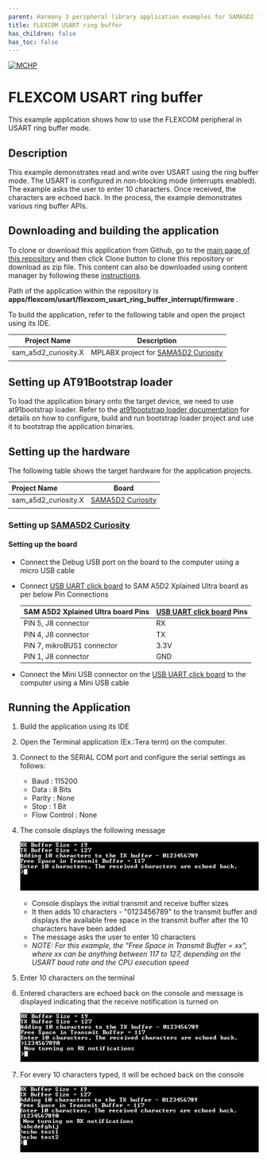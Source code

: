 ```yaml
---
parent: Harmony 3 peripheral library application examples for SAMA5D2 family
title: FLEXCOM USART ring buffer 
has_children: false
has_toc: false
---
```


[![MCHP](https://www.microchip.com/ResourcePackages/Microchip/assets/dist/images/logo.png)](https://www.microchip.com)

# FLEXCOM USART ring buffer

This example application shows how to use the FLEXCOM peripheral in USART ring buffer mode.

## Description

This example demonstrates read and write over USART using the ring buffer mode. The USART is configured in non-blocking mode (interrupts enabled). The example asks the user to enter 10 characters. Once received, the characters are echoed back. In the process, the example demonstrates various ring buffer APIs.

## Downloading and building the application

To clone or download this application from Github, go to the [main page of this repository](https://github.com/Microchip-MPLAB-Harmony/csp_apps_sam_a5d2) and then click Clone button to clone this repository or download as zip file.
This content can also be downloaded using content manager by following these [instructions](https://github.com/Microchip-MPLAB-Harmony/contentmanager/wiki).

Path of the application within the repository is **apps/flexcom/usart/flexcom_usart_ring_buffer_interrupt/firmware** .

To build the application, refer to the following table and open the project using its IDE.

| Project Name      | Description                                    |
| ----------------- | ---------------------------------------------- |
| sam_a5d2_curiosity.X | MPLABX project for [SAMA5D2 Curiosity]() |
|||

## Setting up AT91Bootstrap loader

To load the application binary onto the target device, we need to use at91bootstrap loader. Refer to the [at91bootstrap loader documentation](../../../docs/readme_bootstrap.md) for details on how to configure, build and run bootstrap loader project and use it to bootstrap the application binaries.

## Setting up the hardware

The following table shows the target hardware for the application projects.

| Project Name| Board|
|:---------|:---------:|
| sam_a5d2_curiosity.X | [SAMA5D2 Curiosity]() |
|||

### Setting up [SAMA5D2 Curiosity]()

#### Setting up the board

- Connect the Debug USB port on the board to the computer using a micro USB cable
- Connect [USB UART click board](http://www.mikroe.com/usb-uart-click) to SAM A5D2 Xplained Ultra board as per below Pin Connections

    | SAM A5D2 Xplained Ultra board Pins | [USB UART click board](http://www.mikroe.com/usb-uart-click) Pins |
    | ---------------------------------- | ------------------------- |
    | PIN 5, J8 connector | RX |
    | PIN 4, J8 connector | TX |
    | PIN 7, mikroBUS1 connector | 3.3V |
    | PIN 1, J8 connector | GND |

- Connect the Mini USB connector on the [USB UART click board](http://www.mikroe.com/usb-uart-click) to the computer using a Mini USB cable

## Running the Application

1. Build the application using its IDE
2. Open the Terminal application (Ex.:Tera term) on the computer.
3. Connect to the SERIAL COM port and configure the serial settings as follows:
    - Baud : 115200
    - Data : 8 Bits
    - Parity : None
    - Stop : 1 Bit
    - Flow Control : None
4. The console displays the following message

    ![output](images/output_flexcom_usart_ring_buffer_interrupt_1.png)

    - Console displays the initial transmit and receive buffer sizes
    - It then adds 10 characters - "0123456789" to the transmit buffer and displays the available free space in the transmit buffer after the 10 characters have been added
    - The message asks the user to enter 10 characters
    - *NOTE: For this example, the "Free Space in Transmit Buffer = xx", where xx can be anything between 117 to 127, depending on the USART baud rate and the CPU execution speed*

5. Enter 10 characters on the terminal
6. Entered characters are echoed back on the console and message is displayed indicating that the receive notification is turned on

    ![output](images/output_flexcom_usart_ring_buffer_interrupt_2.png)

7. For every 10 characters typed, it will be echoed back on the console

    ![output](images/output_flexcom_usart_ring_buffer_interrupt_3.png)
